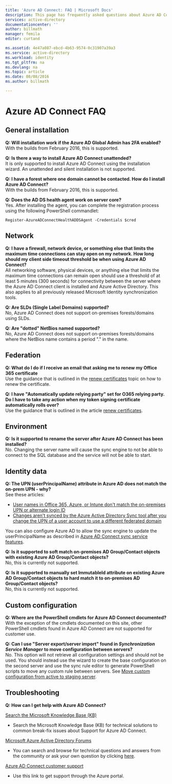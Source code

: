 ```yaml
---
title: 'Azure AD Connect: FAQ | Microsoft Docs'
description: This page has frequently asked questions about Azure AD Connect.
services: active-directory
documentationcenter: ''
author: billmath
manager: femila
editor: curtand

ms.assetid: 4e47a087-ebcd-4b63-9574-0c31907a39a3
ms.service: active-directory
ms.workload: identity
ms.tgt_pltfrm: na
ms.devlang: na
ms.topic: article
ms.date: 08/08/2016
ms.author: billmath

---
```

# Azure AD Connect FAQ
## General installation
**Q: Will installation work if the Azure AD Global Admin has 2FA enabled?**  
With the builds from February 2016, this is supported.

**Q: Is there a way to install Azure AD Connect unattended?**  
It is only supported to install Azure AD Connect using the installation wizard. An unattended and silent installation is not supported.

**Q: I have a forest where one domain cannot be contacted. How do I install Azure AD Connect?**  
With the builds from February 2016, this is supported.

**Q: Does the AD DS health agent work on server core?**  
Yes. After installing the agent, you can complete the registration process using the following PowerShell commandlet: 

`Register-AzureADConnectHealthADDSAgent -Credentials $cred`

## Network
**Q: I have a firewall, network device, or something else that limits the maximum time connections can stay open on my network. How long should my client side timeout threshold be when using Azure AD Connect?**  
All networking software, physical devices, or anything else that limits the maximum time connections can remain open should use a threshold of at least 5 minutes (300 seconds) for connectivity between the server where the Azure AD Connect client is installed and Azure Active Directory. This also applies to all previously released Microsoft Identity synchronization tools.

**Q: Are SLDs (Single Label Domains) supported?**  
No, Azure AD Connect does not support on-premises forests/domains using SLDs.

**Q: Are "dotted" NetBios named supported?**  
No, Azure AD Connect does not support on-premises forests/domains where the NetBios name contains a period "." in the name.

## Federation
**Q: What do I do if I receive an email that asking me to renew my Office 365 certificate**  
Use the guidance that is outlined in the [renew certificates](active-directory-aadconnect-o365-certs.md) topic on how to renew the certificate.

**Q: I have "Automatically update relying party" set for O365 relying party. Do I have to take any action when my token signing certificate automatically rolls over?**  
Use the guidance that is outlined in the article [renew certificates](active-directory-aadconnect-o365-certs.md).

## Environment
**Q: Is it supported to rename the server after Azure AD Connect has been installed?**  
No. Changing the server name will cause the sync engine to not be able to connect to the SQL database and the service will not be able to start.

## Identity data
**Q: The UPN (userPrincipalName) attribute in Azure AD does not match the on-prem UPN - why?**  
See these articles:

* [User names in Office 365, Azure, or Intune don't match the on-premises UPN or alternate login ID](https://support.microsoft.com/en-us/kb/2523192)
* [Changes aren't synced by the Azure Active Directory Sync tool after you change the UPN of a user account to use a different federated domain](https://support.microsoft.com/en-us/kb/2669550)

You can also configure Azure AD to allow the sync engine to update the userPrincipalName as described in [Azure AD Connect sync service features](active-directory-aadconnectsyncservice-features.md).

**Q: Is it supported to soft match on-premises AD Group/Contact objects with existing Azure AD Group/Contact objects?**  
No, this is currently not supported.

**Q: Is it supported to manually set ImmutableId attribute on existing Azure AD Group/Contact objects to hard match it to on-premises AD Group/Contact objects?**  
No, this is currently not supported.

## Custom configuration
**Q: Where are the PowerShell cmdlets for Azure AD Connect documented?**  
With the exception of the cmdlets documented on this site, other PowerShell cmdlets found in Azure AD Connect are not supported for customer use.

**Q: Can I use "Server export/server import" found in *Synchronization Service Manager* to move configuration between servers?**  
No. This option will not retrieve all configuration settings and should not be used. You should instead use the wizard to create the base configuration on the second server and use the sync rule editor to generate PowerShell scripts to move any custom rule between servers. See [Move custom configuration from active to staging server](active-directory-aadconnect-upgrade-previous-version.md#move-custom-configuration-from-active-to-staging-server).

## Troubleshooting
**Q: How can I get help with Azure AD Connect?**

[Search the Microsoft Knowledge Base (KB)](https://www.microsoft.com/en-us/Search/result.aspx?q=azure%20active%20directory%20connect&form=mssupport)

* Search the Microsoft Knowledge Base (KB) for technical solutions to common break-fix issues about Support for Azure AD Connect.

[Microsoft Azure Active Directory Forums](https://social.msdn.microsoft.com/Forums/azure/en-US/home?forum=WindowsAzureAD)

* You can search and browse for technical questions and answers from the community or ask your own question by clicking [here](https://social.msdn.microsoft.com/Forums/azure/en-US/newthread?category=windowsazureplatform&forum=WindowsAzureAD&prof=required).

[Azure AD Connect customer support](https://manage.windowsazure.com/?getsupport=true)

* Use this link to get support through the Azure portal.

